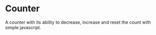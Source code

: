 # Counter
A counter with its ability to decrease, increase and reset the count with simple javascript.
